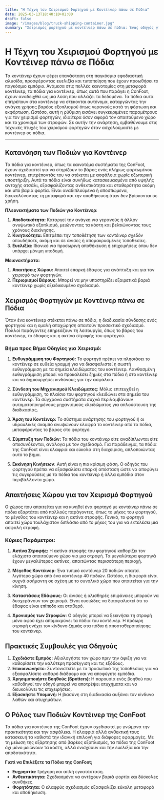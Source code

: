 ```yaml
---
title: "Η Τέχνη του Χειρισμού Φορτηγού με Κοντέινερ πάνω σε Πόδια"
date: 2025-03-13T18:40:10+01:00
draft: false
image: "/images/blog/truck-shipping-container.jpg"
summary: "Χειρισμός φορτηγού με κοντέινερ πάνω σε πόδια: Ένας οδηγός για αποτελεσματική μεταχείριση κοντέινερ."
---
```


# Η Τέχνη του Χειρισμού Φορτηγού με Κοντέινερ πάνω σε Πόδια

Τα κοντέινερ έχουν φέρει επανάσταση στη παγκόσμια εφοδιαστική αλυσίδα, προσφέροντας ευελιξία και τυποποίηση που έχουν προωθήσει το παγκόσμιο εμπόριο. Ανάμεσα στις πολλές καινοτομίες στη μεταφορά κοντέινερ, τα πόδια για κοντέινερ, όπως αυτά που παράγει η ConFoot, έχουν αναδειχθεί ως μια λύση που αλλάζει τα δεδομένα. Τα πόδια αυτά επιτρέπουν στα κοντέινερ να στέκονται αυτόνομα, καταργώντας την ανάγκη χρήσης βαρέος εξοπλισμού όπως γερανούς κατά τη φόρτωση και εκφόρτωση. Ωστόσο, αυτή η ρύθμιση εισάγει συγκεκριμένες παραμέτρους για τον χειρισμό φορτηγών, ιδιαίτερα όσον αφορά τον απαιτούμενο χώρο και το χρονισμό των στροφών. Σε αυτήν την ανάρτηση, εμβαθύνουμε στις τεχνικές πτυχές του χειρισμού φορτηγών όταν ασχολούμαστε με κοντέινερ σε πόδια.

---

## Κατανόηση των Ποδιών για Κοντέινερ

Τα πόδια για κοντέινερ, όπως τα καινοτόμα συστήματα της ConFoot, έχουν σχεδιαστεί για να στηρίζουν το βάρος ενός πλήρως φορτωμένου κοντέινερ, επιτρέποντάς του να στέκεται με ασφάλεια χωρίς εξωτερική υποστήριξη. Αυτά τα πόδια είναι συνήθως κατασκευασμένα από υψηλής αντοχής ατσάλι, εξασφαλίζοντας ανθεκτικότητα και σταθερότητα ακόμη και υπό βαριά φορτία. Είναι αναδιπλούμενα ή αποσπώμενα, διευκολύνοντας τη μεταφορά και την αποθήκευση όταν δεν βρίσκονται σε χρήση.

**Πλεονεκτήματα των Ποδιών για Κοντέινερ:**
1. **Αποδοτικότητα:** Καταργεί την ανάγκη για γερανούς ή άλλον ανυψωτικό εξοπλισμό, μειώνοντας τα κόστη και βελτιώνοντας τους χρόνους διακίνησης.
2. **Κινητικότητα:** Επιτρέπει την τοποθέτηση των κοντέινερ σχεδόν οπουδήποτε, ακόμη και σε άνισες ή απομακρυσμένες τοποθεσίες.
3. **Ευελιξία:** Ιδανικό για προσωρινή αποθήκευση ή επιχειρήσεις όπου δεν υπάρχει μόνιμη υποδομή.

**Μειονεκτήματα:**
1. **Απαιτήσεις Χώρου:** Απαιτεί επαρκή έδαφος για ανάπτυξη και για τον χειρισμό των φορτηγών.
2. **Περιορισμοί Βάρους:** Μπορεί να μην υποστηρίζει εξαιρετικά βαριά κοντέινερ χωρίς εξειδικευμένο σχεδιασμό.

## Χειρισμός Φορτηγών με Κοντέινερ πάνω σε Πόδια

Όταν ένα κοντέινερ στέκεται πάνω σε πόδια, η διαδικασία σύνδεσης ενός φορτηγού και η ομαλή αποχώρηση απαιτούν προσεκτικό σχεδιασμό. Πολλοί παράγοντες επηρεάζουν τη λειτουργία, όπως το βάρος του κοντέινερ, το έδαφος και η ακτίνα στροφής του φορτηγού.

### Βήμα προς Βήμα Οδηγίες για Χειρισμό:

1. **Ευθυγράμμιση του Φορτηγού:**
   Το φορτηγό πρέπει να πλησιάσει το κοντέινερ σε ευθεία γραμμή για να διασφαλιστεί η σωστή ευθυγράμμιση με τα σημεία κλειδώματος του κοντέινερ. Λανθασμένη ευθυγράμμιση μπορεί να προκαλέσει ζημιές στα πόδια ή στο κοντέινερ και να δημιουργήσει κινδύνους για την ασφάλεια.

2. **Σύνδεση του Μηχανισμού Κλειδώματος:**
   Μόλις επιτευχθεί η ευθυγράμμιση, το πλαίσιο του φορτηγού κλειδώνει στα σημεία του κοντέινερ. Τα σύγχρονα συστήματα συχνά περιλαμβάνουν αυτοματοποιημένους μηχανισμούς κλειδώματος για απλούστευση της διαδικασίας.

3. **Άρση του Κοντέινερ:**
   Το σύστημα ανάρτησης του φορτηγού ή οι υδραυλικές σκαμπό ανυψώνουν ελαφρά το κοντέινερ από τα πόδια, μεταφέροντας το βάρος στο φορτηγό.

4. **Σύμπτυξη των Ποδιών:**
   Τα πόδια του κοντέινερ είτε αναδίπλωνται είτε αποσυνδέονται, ανάλογα με τον σχεδιασμό. Για παράδειγμα, τα πόδια της ConFoot είναι ελαφριά και εύκολα στη διαχείριση, απλοποιώντας αυτό το βήμα.

5. **Εκκίνηση Κινήσεων:**
   Αυτή είναι η πιο κρίσιμη φάση. Ο οδηγός του φορτηγού πρέπει να εξασφαλίσει επαρκή απόσταση ώστε να αποφύγει τις συγκρούσεις με τα πόδια του κοντέινερ ή άλλα εμπόδια στον περιβάλλοντα χώρο.

## Απαιτήσεις Χώρου για τον Χειρισμό Φορτηγού

Ο χώρος που απαιτείται για να κινηθεί ένα φορτηγό με κοντέινερ πάνω σε πόδια εξαρτάται από πολλούς παράγοντες, όπως το μήκος του φορτηγού, το μέγεθος του κοντέινερ και η ακτίνα στροφής. Γενικά, το φορτηγό απαιτεί χώρο τουλάχιστον διπλάσιο από το μήκος του για να εκτελέσει μια ασφαλή στροφή.

### Κύριες Παράμετροι:

1. **Ακτίνα Στροφής:**
   Η ακτίνα στροφής του φορτηγού καθορίζει τον ελάχιστο απαιτούμενο χώρο για μια στροφή. Τα μεγαλύτερα φορτηγά έχουν μεγαλύτερες ακτίνες, απαιτώντας περισσότερη περιοχή.

2. **Μέγεθος Κοντέινερ:**
   Ένα τυπικό κοντέινερ 20 ποδιών απαιτεί λιγότερο χώρο από ένα κοντέινερ 40 ποδιών. Ωστόσο, η διαφορά είναι συχνά ασήμαντη σε σχέση με το συνολικό χώρο που απαιτείται για την κίνηση.

3. **Καταστάσεις Εδάφους:**
   Οι άνισες ή ολισθηρές επιφάνειες μπορούν να δυσχεράνουν τον χειρισμό. Είναι ουσιώδες να διασφαλιστεί ότι το έδαφος είναι επίπεδο και σταθερό.

4. **Χρονισμός των Στροφών:**
   Ο οδηγός μπορεί να ξεκινήσει τη στροφή μόνο αφού έχει απομακρύνει τα πόδια του κοντέινερ. Η πρόωρη στροφή ενέχει τον κίνδυνο ζημιάς στα πόδια ή αποσταθεροποίησης του κοντέινερ.

## Πρακτικές Συμβουλές για Οδηγούς

1. **Σχεδιάστε Εμπρός:**
   Αξιολογήστε τον χώρο πριν την άφιξη για να καθορίσετε την καλύτερη προσέγγιση και τις εξόδους.
2. **Επικοινωνήστε:**
   Συντονιστείτε με το προσωπικό της τοποθεσίας για να εξασφαλίσετε καθαρό διάδρομο και να αποφύγετε εμπόδια.
3. **Χρησιμοποιήστε Βοηθούς (Spotters):**
   Η παρουσία ενός βοηθού που καθοδηγεί τον οδηγό μπορεί να αποτρέψει ατυχήματα και να διευκολύνει τις επιχειρήσεις.
4. **Εξασκήστε Υπομονή:**
   Η βιασύνη στη διαδικασία αυξάνει τον κίνδυνο λαθών και ατυχημάτων.

## Ο Ρόλος των Ποδιών Κοντέινερ της ConFoot

Τα πόδια για κοντέινερ της ConFoot έχουν σχεδιαστεί με γνώμονα την πρακτικότητα και την ασφάλεια. Η ελαφριά αλλά ανθεκτική τους κατασκευή τα καθιστά την ιδανική επιλογή για διάφορες εφαρμογές. Με τη μείωση της εξάρτησης από βαρέος εξοπλισμός, τα πόδια της ConFoot όχι μόνο μειώνουν τα κόστη, αλλά ενισχύουν και την ευελιξία και την αποδοτικότητα.

**Γιατί να Επιλέξετε τα Πόδια της ConFoot;**

- **Ευχρηστία:** Γρήγορη και απλή εγκατάσταση.
- **Ανθεκτικότητα:** Σχεδιασμένα να αντέχουν βαριά φορτία και δύσκολες συνθήκες.
- **Φορητότητα:** Ο ελαφρύς σχεδιασμός εξασφαλίζει εύκολη μεταφορά και αποθήκευση.